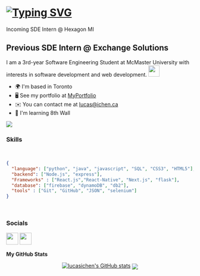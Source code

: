 [![Typing SVG](https://readme-typing-svg.demolab.com?font=Fira+Code&pause=1000&width=435&lines=Hi!+I'm+Lucas+%F0%9F%98%83;3rd+year+software+Engineer+%40+McMaster+;Looking+for+next+internship+%F0%9F%91%80)](https://git.io/typing-svg)
===========================
Incoming SDE Intern @ Hexagon MI

Previous SDE Intern @ Exchange Solutions
----------------------------------------------

I am a 3rd-year Software Engineering Student at McMaster University with interests in software development and web development. <img src="https://media.giphy.com/media/WUlplcMpOCEmTGBtBW/giphy.gif" width="30">

* 🌍  I'm based in Toronto
* 🖥️  See my portfolio at [MyPortfolio](http://lucasichen.netlify.app/)
* ✉️  You can contact me at [lucas@ichen.ca](mailto:lucas@ichen.ca)
* 🧠  I'm learning 8th Wall

<a href="https://www.github.com/lucasichen" target="_blank" rel="noreferrer"><img
src="https://img.shields.io/github/followers/lucasichen?logo=github&style=for-the-badge&color=0891b2&labelColor=1c1917" /></a>
### Skills
<br>

```json
{
  "language": ["python", "java", "javascript", "SQL", "CSS3", "HTML5"],
  "backend": ["Node.js", "express"],
  "Frameworks" : ["React.js","React-Native", "Next.js", "flask"],
  "database": ["firebase", "dynamoDB", "db2"],
  "tools" : ["Git", "GitHub", "JSON", "selenium"]
}
```

</br>

### Socials

<p align="left"> <a href="https://www.github.com/lucasichen" target="_blank" rel="noreferrer"><img src="https://raw.githubusercontent.com/danielcranney/readme-generator/main/public/icons/socials/github.svg" width="32" height="32" /></a> <a href="https://www.linkedin.com/in/lucasichen" target="_blank" rel="noreferrer"><img src="https://raw.githubusercontent.com/danielcranney/readme-generator/main/public/icons/socials/linkedin.svg" width="32" height="32" /></a></p>

<b>My GitHub Stats</b>
<div align="center">
   <a href="http://www.github.com/lucasichen"><img src="https://github-readme-stats.vercel.app/api?username=lucasichen&show_icons=true&hide=contribs&count_private=true&title_color=0891b2&text_color=ffffff&icon_color=0891b2&bg_color=1c1917&hide_border=true&show_icons=true" alt="lucasichen's GitHub stats" /></a>
   <img align="center" src="https://github-readme-stats.vercel.app/api/top-langs/?username=lucasichen&layout=compact&hide=html,css,jupyter%20notebook&title_color=0891b2&text_color=ffffff&icon_color=0891b2&bg_color=1c1917&hide_border=true&show_icons=true" />
</div>
